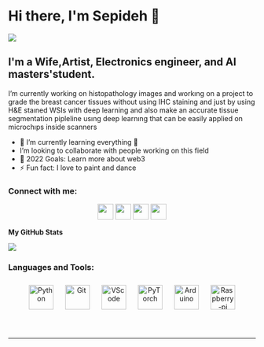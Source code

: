# Hi there, I'm Sepideh 👋 

<a href="https://twitter.com/NaghshinehK" target="_blank" rel="noreferrer"><img
src="https://img.shields.io/twitter/follow/NaghshinehK?logo=twitter&style=for-the-badge&color=0891b2&labelColor=1c1917"
/></a>

## I'm a Wife,Artist, Electronics engineer, and AI masters'student.

 I’m currently working on histopathology images and workıng on a project to grade the breast cancer tissues without using IHC staining and just by using H&E staıned WSIs with deep learning and also make an accurate tissue segmentation pipleline usıng deep learnıng that can be easily applied on microchıps inside scanners
- 🌱 I’m currently learning everything 🤣
-  I’m looking to collaborate with people working on this field
- 🥅 2022 Goals: Learn more about web3
- ⚡ Fun fact: I love to paint and dance 

### Connect with me:

<p align="center"> <a href="https://github.com/sepidehnaghshineh" target="_blank" rel="noreferrer"><img src="https://raw.githubusercontent.com/danielcranney/readme-generator/main/public/icons/socials/github.svg" width="32" height="32" /></a> 
<a href="https://www.linkedin.com/in/sepidehnaghshineh/" target="_blank" rel="noreferrer"><img src="https://raw.githubusercontent.com/danielcranney/readme-generator/main/public/icons/socials/linkedin.svg" width="32" height="32" /></a>
 <a href="https://stackoverflow.com/users/18511380" target="_blank" rel="noreferrer"><img src="https://raw.githubusercontent.com/danielcranney/readme-generator/main/public/icons/socials/stackoverflow.svg" width="32" height="32" /></a>
  <a href="https://twitter.com/NaghshinehK" target="_blank" rel="noreferrer"><img src="https://raw.githubusercontent.com/danielcranney/readme-generator/main/public/icons/socials/twitter.svg" width="32" height="32" /></a></p>


<b>My GitHub Stats</b>

<a href="https://github.com/sepidehnaghshineh"><img src="https://github-readme-streak-stats.herokuapp.com/?user=sepidehnaghshineh&stroke=ffffff&background=1c1917&ring=0891b2&fire=0891b2&currStreakNum=ffffff&currStreakLabel=0891b2&sideNums=ffffff&sideLabels=ffffff&dates=ffffff&hide_border=true" /></a>


### Languages and Tools:

<div align="center">  
<a href="https://www.python.org/" target="_blank"><img style="margin: 10px" src="https://profilinator.rishav.dev/skills-assets/python-original.svg" alt="Python" height="50" /></a>  
<a href="https://github.com/" target="_blank"><img style="margin: 10px" src="https://profilinator.rishav.dev/skills-assets/git-scm-icon.svg" alt="Git" height="50" /></a>  
<a href="https://code.visualstudio.com/" target="_blank"><img style="margin: 10px" src="https://cdn.jsdelivr.net/gh/devicons/devicon/icons/vscode/vscode-original.svg" alt="VScode" height="50" /></a> 
<a href="https://pytorch.org/" target="_blank"><img style="margin: 10px" src="https://www.svgrepo.com/download/354240/pytorch.svg" alt="PyTorch" height="50" /></a> 
<a href="https://pytorch.org/" target="_blank"><img style="margin: 10px" src="https://www.svgrepo.com/download/353423/arduino.svg" alt="Arduino" height="50" /></a>
<a href="https://pytorch.org/" target="_blank"><img style="margin: 10px" src="https://www.svgrepo.com/download/303239/raspberry-pi-logo.svg" alt="Raspberry-pi" height="50" /></a>
</div>

</td><td valign="top" width="33%">



</td><td valign="top" width="33%">



</td></tr></table>  


<br />
<br />

---

